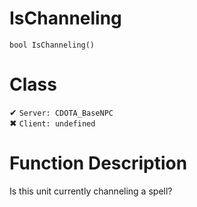 # IsChanneling
```
bool IsChanneling()
```
# Class
✔ `Server: CDOTA_BaseNPC`  
✖ `Client: undefined`  

# Function Description
Is this unit currently channeling a spell?
